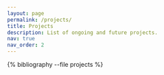 ```yaml
---
layout: page
permalink: /projects/
title: Projects
description: List of ongoing and future projects.
nav: true
nav_order: 2
---
```


<!-- _pages/projects.md -->
<div class="projects">

{% bibliography --file projects %}

</div>

